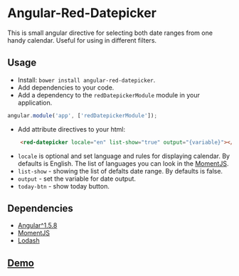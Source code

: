 Angular-Red-Datepicker
===

This is small angular directive for selecting both date ranges from one handy calendar. Useful for using in different filters.

## Usage

- Install: `bower install angular-red-datepicker`.
- Add dependencies to your code.
- Add a dependency to the `redDatepickerModule` module in your application.

```js
angular.module('app', ['redDatepickerModule']);
```
- Add attribute directives to your html:

```html
    <red-datepicker locale="en" list-show="true" output="{variable}"></red-datepicker>
```
* `locale` is optional and set language and rules for displaying calendar. By defaults is English. The list of languages you can look in the [MomentJS](http://momentjs.com/).
* `list-show` - showing the list of defalts date range. By defaults is false.
* `output` - set the variable for date output. 
* `today-btn` - show today button.


## Dependencies
- [Angular^1.5.8](https://angularjs.org/)
- [MomentJS](http://momentjs.com/)
- [Lodash](https://lodash.com/)


## [Demo](https://johnnyswan.github.io/angular-red-datepicker/)

